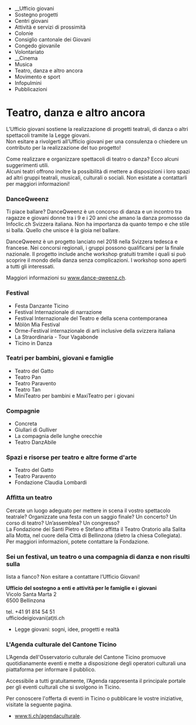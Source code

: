   * __Ufficio giovani
  * Sostegno progetti
  * Centri giovani
  * Attività e servizi di prossimità
  * Colonie
  * Consiglio cantonale dei Giovani
  * Congedo giovanile
  * Volontariato
  *  __Cinema
  * Musica
  * Teatro, danza e altro ancora
  * Movimento e sport
  * Infopulmini
  * Pubblicazioni

#  Teatro, danza e altro ancora

L’Ufficio giovani sostiene la realizzazione di progetti teatrali, di danza o
altri spettacoli tramite la Legge giovani.  
Non esitare a rivolgerti all’Ufficio giovani per una consulenza o chiedere un
contributo per la realizzazione del tuo progetto!

Come realizzare e organizzare spettacoli di teatro o danza? Ecco alcuni
suggerimenti utili.  
Alcuni teatri offrono inoltre la possibilità di mettere a disposizioni i loro
spazi ad altri gruppi teatrali, musicali, culturali o sociali. Non esistate a
contattarli per maggiori informazioni!

### DanceQweenz

Ti piace ballare? DanceQweenz è un concorso di danza e un incontro tra ragazze
e giovani donne tra i 9 e i 20 anni che amano la danza promosso da Infoclic.ch
Svizzera italiana. Non ha importanza da quanto tempo e che stile si balla.
Quello che unisce è la gioia nel ballare.

DanceQweenz è un progetto lanciato nel 2018 nella Svizzera tedesca e francese.
Nei concorsi regionali, i gruppi possono qualificarsi per la finale nazionale.
Il progetto include anche workshop gratuiti tramite i quali si può scoprire il
mondo della danza senza complicazioni. I workshop sono aperti a tutti gli
interessati.

Maggiori informazioni su www.dance-qweenz.ch.

### Festival

  * Festa Danzante Ticino
  * Festival Internazionale di narrazione
  * Festival Internazionale del Teatro e della scena contemporanea
  * Mòlòn Mia Festival
  * Orme-Festival internazionale di arti inclusive della svizzera italiana
  * La Straordinaria - Tour Vagabonde
  * Ticino in Danza

### Teatri per bambini, giovani e famiglie

  * Teatro del Gatto
  * Teatro Pan
  * Teatro Paravento
  * Teatro Tan
  * MiniTeatro per bambini e MaxiTeatro per i giovani

### Compagnie

  * Concreta
  * Giullari di Gulliver
  * La compagnia delle lunghe orecchie
  * Teatro DanzAbile

### Spazi e risorse per teatro e altre forme d'arte

  * Teatro del Gatto
  * Teatro Paravento
  * Fondazione Claudia Lombardi

### Affitta un teatro

Cercate un luogo adeguato per mettere in scena il vostro spettacolo teatrale?
Organizzate una festa con un saggio finale? Un concerto? Un corso di teatro?
Un’assemblea? Un congresso?  
La Fondazione dei Santi Pietro e Stefano affitta il Teatro Oratorio alla
Salita alla Motta, nel cuore della Città di Bellinzona (dietro la chiesa
Collegiata).  
Per maggiori informazioni, potete contattare la Fondazione.

###  Sei un festival, un teatro o una compagnia di danza e non risulti sulla
lista a fianco? Non esitare a contattare l’Ufficio Giovani!

**Ufficio del sostegno a enti e attività per le famiglie e i giovani**  
Vicolo Santa Marta 2  
6500 Bellinzona

tel. +41 91 814 54 51  
ufficiodeigiovani(at)ti.ch

  * Legge giovani: sogni, idee, progetti e realtà

###  L'Agenda culturale del Cantone Ticino

L’Agenda dell'Osservatorio culturale del Cantone Ticino promuove
quotidianamente eventi e mette a disposizione degli operatori culturali una
piattaforma per informare il pubblico.

Accessibile a tutti gratuitamente, l’Agenda rappresenta il principale portale
per gli eventi culturali che si svolgono in Ticino.

Per conoscere l'offerta di eventi in Ticino o pubblicare le vostre iniziative,
visitate la seguente pagina.

  * www.ti.ch/agendaculturale.

